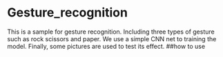 # Gesture_recognition
This is a sample for gesture recognition. Including three types of gesture such as rock scissors and paper. We use a simple CNN net to training the model. Finally, some pictures are used to test its effect.
##how to use
